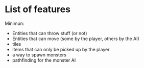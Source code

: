 # List of features
Minimun:
* Entities that can throw stuff (or not)
* Entities that can move (some by the player, others by the AI)
* tiles 
* items that can only be picked up by the player
* a way to spawn monsters
* pathfinding for the monster AI